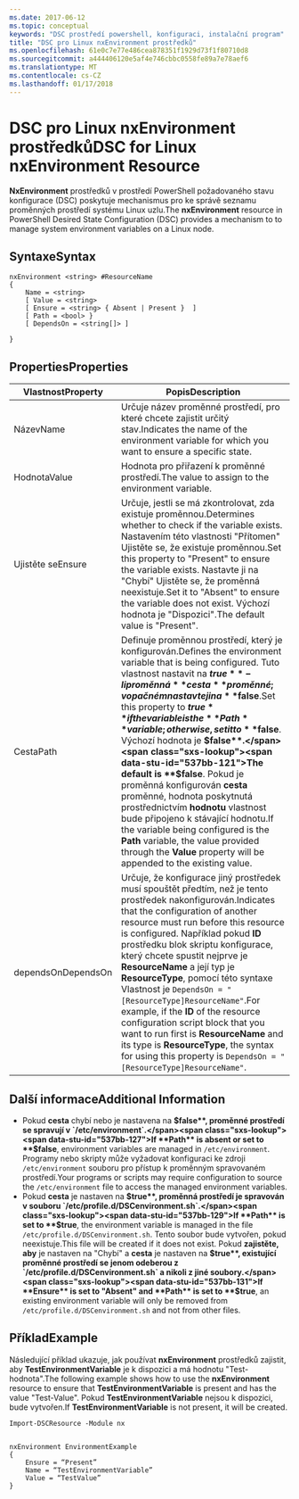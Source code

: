 ```yaml
---
ms.date: 2017-06-12
ms.topic: conceptual
keywords: "DSC prostředí powershell, konfiguraci, instalační program"
title: "DSC pro Linux nxEnvironment prostředků"
ms.openlocfilehash: 61e0c7e77e486cea878351f1929d73f1f80710d8
ms.sourcegitcommit: a444406120e5af4e746cbbc0558fe89a7e78aef6
ms.translationtype: MT
ms.contentlocale: cs-CZ
ms.lasthandoff: 01/17/2018
---
```

# <a name="dsc-for-linux-nxenvironment-resource"></a><span data-ttu-id="537bb-103">DSC pro Linux nxEnvironment prostředků</span><span class="sxs-lookup"><span data-stu-id="537bb-103">DSC for Linux nxEnvironment Resource</span></span>

<span data-ttu-id="537bb-104">**NxEnvironment** prostředků v prostředí PowerShell požadovaného stavu konfigurace (DSC) poskytuje mechanismus pro ke správě seznamu proměnných prostředí systému Linux uzlu.</span><span class="sxs-lookup"><span data-stu-id="537bb-104">The **nxEnvironment** resource in PowerShell Desired State Configuration (DSC) provides a mechanism to to manage system environment variables on a Linux node.</span></span>

## <a name="syntax"></a><span data-ttu-id="537bb-105">Syntaxe</span><span class="sxs-lookup"><span data-stu-id="537bb-105">Syntax</span></span>

```
nxEnvironment <string> #ResourceName
{
    Name = <string>
    [ Value = <string>
    [ Ensure = <string> { Absent | Present }  ]
    [ Path = <bool> }
    [ DependsOn = <string[]> ]

}
```

## <a name="properties"></a><span data-ttu-id="537bb-106">Properties</span><span class="sxs-lookup"><span data-stu-id="537bb-106">Properties</span></span>

|  <span data-ttu-id="537bb-107">Vlastnost</span><span class="sxs-lookup"><span data-stu-id="537bb-107">Property</span></span> |  <span data-ttu-id="537bb-108">Popis</span><span class="sxs-lookup"><span data-stu-id="537bb-108">Description</span></span> | 
|---|---|
| <span data-ttu-id="537bb-109">Název</span><span class="sxs-lookup"><span data-stu-id="537bb-109">Name</span></span>| <span data-ttu-id="537bb-110">Určuje název proměnné prostředí, pro které chcete zajistit určitý stav.</span><span class="sxs-lookup"><span data-stu-id="537bb-110">Indicates the name of the environment variable for which you want to ensure a specific state.</span></span>| 
| <span data-ttu-id="537bb-111">Hodnota</span><span class="sxs-lookup"><span data-stu-id="537bb-111">Value</span></span>| <span data-ttu-id="537bb-112">Hodnota pro přiřazení k proměnné prostředí.</span><span class="sxs-lookup"><span data-stu-id="537bb-112">The value to assign to the environment variable.</span></span>| 
| <span data-ttu-id="537bb-113">Ujistěte se</span><span class="sxs-lookup"><span data-stu-id="537bb-113">Ensure</span></span>| <span data-ttu-id="537bb-114">Určuje, jestli se má zkontrolovat, zda existuje proměnnou.</span><span class="sxs-lookup"><span data-stu-id="537bb-114">Determines whether to check if the variable exists.</span></span> <span data-ttu-id="537bb-115">Nastavením této vlastnosti "Přítomen" Ujistěte se, že existuje proměnnou.</span><span class="sxs-lookup"><span data-stu-id="537bb-115">Set this property to "Present" to ensure the variable exists.</span></span> <span data-ttu-id="537bb-116">Nastavte ji na "Chybí" Ujistěte se, že proměnná neexistuje.</span><span class="sxs-lookup"><span data-stu-id="537bb-116">Set it to "Absent" to ensure the variable does not exist.</span></span> <span data-ttu-id="537bb-117">Výchozí hodnota je "Dispozici".</span><span class="sxs-lookup"><span data-stu-id="537bb-117">The default value is "Present".</span></span>| 
| <span data-ttu-id="537bb-118">Cesta</span><span class="sxs-lookup"><span data-stu-id="537bb-118">Path</span></span>| <span data-ttu-id="537bb-119">Definuje proměnnou prostředí, který je konfigurován.</span><span class="sxs-lookup"><span data-stu-id="537bb-119">Defines the environment variable that is being configured.</span></span> <span data-ttu-id="537bb-120">Tuto vlastnost nastavit na **$true** -li proměnná **cesta** proměnné; v opačném nastavte ji na **$false**.</span><span class="sxs-lookup"><span data-stu-id="537bb-120">Set this property to **$true** if the variable is the **Path** variable; otherwise, set it to **$false**.</span></span> <span data-ttu-id="537bb-121">Výchozí hodnota je **$false**.</span><span class="sxs-lookup"><span data-stu-id="537bb-121">The default is **$false**.</span></span> <span data-ttu-id="537bb-122">Pokud je proměnná konfigurován **cesta** proměnné, hodnota poskytnutá prostřednictvím **hodnotu** vlastnost bude připojeno k stávající hodnotu.</span><span class="sxs-lookup"><span data-stu-id="537bb-122">If the variable being configured is the **Path** variable, the value provided through the **Value** property will be appended to the existing value.</span></span>| 
| <span data-ttu-id="537bb-123">dependsOn</span><span class="sxs-lookup"><span data-stu-id="537bb-123">DependsOn</span></span> | <span data-ttu-id="537bb-124">Určuje, že konfigurace jiný prostředek musí spouštět předtím, než je tento prostředek nakonfigurován.</span><span class="sxs-lookup"><span data-stu-id="537bb-124">Indicates that the configuration of another resource must run before this resource is configured.</span></span> <span data-ttu-id="537bb-125">Například pokud **ID** prostředku blok skriptu konfigurace, který chcete spustit nejprve je **ResourceName** a její typ je **ResourceType**, pomocí této syntaxe Vlastnost je `DependsOn = "[ResourceType]ResourceName"`.</span><span class="sxs-lookup"><span data-stu-id="537bb-125">For example, if the **ID** of the resource configuration script block that you want to run first is **ResourceName** and its type is **ResourceType**, the syntax for using this property is `DependsOn = "[ResourceType]ResourceName"`.</span></span>| 

## <a name="additional-information"></a><span data-ttu-id="537bb-126">Další informace</span><span class="sxs-lookup"><span data-stu-id="537bb-126">Additional Information</span></span>

* <span data-ttu-id="537bb-127">Pokud **cesta** chybí nebo je nastavena na **$false**, proměnné prostředí se spravují v `/etc/environment`.</span><span class="sxs-lookup"><span data-stu-id="537bb-127">If **Path** is absent or set to **$false**, environment variables are managed in `/etc/environment`.</span></span> <span data-ttu-id="537bb-128">Programy nebo skripty může vyžadovat konfiguraci ke zdroji `/etc/environment` souboru pro přístup k proměnným spravovaném prostředí.</span><span class="sxs-lookup"><span data-stu-id="537bb-128">Your programs or scripts may require configuration to source the `/etc/environment` file to access the managed environment variables.</span></span>
* <span data-ttu-id="537bb-129">Pokud **cesta** je nastaven na **$true**, proměnná prostředí je spravován v souboru `/etc/profile.d/DSCenvironment.sh`.</span><span class="sxs-lookup"><span data-stu-id="537bb-129">If **Path** is set to **$true**, the environment variable is managed in the file `/etc/profile.d/DSCenvironment.sh`.</span></span> <span data-ttu-id="537bb-130">Tento soubor bude vytvořen, pokud neexistuje.</span><span class="sxs-lookup"><span data-stu-id="537bb-130">This file will be created if it does not exist.</span></span> <span data-ttu-id="537bb-131">Pokud **zajistěte, aby** je nastaven na "Chybí" a **cesta** je nastaven na **$true**, existující proměnné prostředí se jenom odeberou z `/etc/profile.d/DSCenvironment.sh` a nikoli z jiné soubory.</span><span class="sxs-lookup"><span data-stu-id="537bb-131">If **Ensure** is set to "Absent" and **Path** is set to **$true**, an existing environment variable will only be removed from `/etc/profile.d/DSCenvironment.sh` and not from other files.</span></span>

## <a name="example"></a><span data-ttu-id="537bb-132">Příklad</span><span class="sxs-lookup"><span data-stu-id="537bb-132">Example</span></span>

<span data-ttu-id="537bb-133">Následující příklad ukazuje, jak používat **nxEnvironment** prostředků zajistit, aby **TestEnvironmentVariable** je k dispozici a má hodnotu "Test-hodnota".</span><span class="sxs-lookup"><span data-stu-id="537bb-133">The following example shows how to use the **nxEnvironment** resource to ensure that **TestEnvironmentVariable** is present and has the value "Test-Value".</span></span> <span data-ttu-id="537bb-134">Pokud **TestEnvironmentVariable** nejsou k dispozici, bude vytvořen.</span><span class="sxs-lookup"><span data-stu-id="537bb-134">If **TestEnvironmentVariable** is not present, it will be created.</span></span>

```
Import-DSCResource -Module nx 


nxEnvironment EnvironmentExample
{
    Ensure = “Present”
    Name = “TestEnvironmentVariable”
    Value = “TestValue”
}
```


